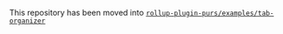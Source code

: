 This repository has been moved into [`rollup-plugin-purs/examples/tab-organizer`](https://github.com/Pauan/rollup-plugin-purs/tree/master/examples/tab-organizer)
